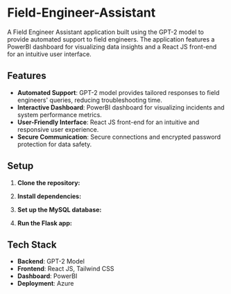 # Field-Engineer-Assistant
A Field Engineer Assistant application built using the GPT-2 model to provide automated support to field engineers. The application features a PowerBI dashboard for visualizing data insights and a React JS front-end for an intuitive user interface.

## Features

- **Automated Support**: GPT-2 model provides tailored responses to field engineers' queries, reducing troubleshooting time.
- **Interactive Dashboard**: PowerBI dashboard for visualizing incidents and system performance metrics.
- **User-Friendly Interface**: React JS front-end for an intuitive and responsive user experience.
- **Secure Communication**: Secure connections and encrypted password protection for data safety.

## Setup

1. __Clone the repository:__

2. __Install dependencies:__

3. __Set up the MySQL database:__

4. __Run the Flask app:__

## Tech Stack

- **Backend**: GPT-2 Model
- **Frontend**: React JS, Tailwind CSS
- **Dashboard**: PowerBI
- **Deployment**: Azure
